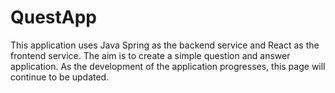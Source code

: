 # QuestApp
This application uses Java Spring as the backend service and React as the frontend service. The aim is to create a simple question and answer application. As the development of the application progresses, this page will continue to be updated.
